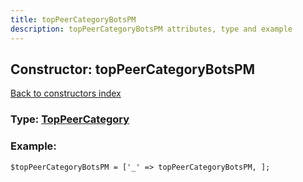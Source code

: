 ```yaml
---
title: topPeerCategoryBotsPM
description: topPeerCategoryBotsPM attributes, type and example
---
```

## Constructor: topPeerCategoryBotsPM  
[Back to constructors index](index.md)






### Type: [TopPeerCategory](../types/TopPeerCategory.md)


### Example:

```
$topPeerCategoryBotsPM = ['_' => topPeerCategoryBotsPM, ];
```